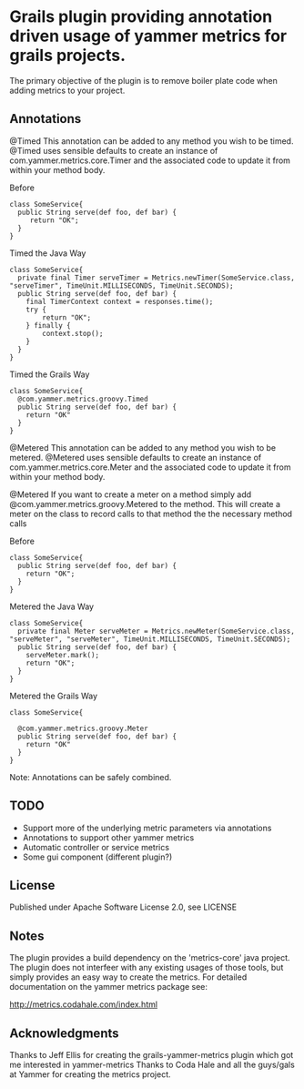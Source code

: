 Grails plugin providing annotation driven usage of yammer metrics for grails projects.
=======
The primary objective of the plugin is to remove boiler plate code when adding metrics to your project.

Annotations
-------
@Timed
This annotation can be added to any method you wish to be timed.  @Timed uses sensible defaults to create an instance of
com.yammer.metrics.core.Timer and the associated code to update it from within your method body.

Before
```
class SomeService{
  public String serve(def foo, def bar) {
     return "OK";
  }
}
```

Timed the Java Way
```
class SomeService{
  private final Timer serveTimer = Metrics.newTimer(SomeService.class, "serveTimer", TimeUnit.MILLISECONDS, TimeUnit.SECONDS);
  public String serve(def foo, def bar) {
    final TimerContext context = responses.time();
    try {
        return "OK";
    } finally {
        context.stop();
    }
  }
}
```

Timed the Grails Way
```
class SomeService{
  @com.yammer.metrics.groovy.Timed
  public String serve(def foo, def bar) {
    return "OK"
  }
}
```

@Metered
This annotation can be added to any method you wish to be metered.  @Metered uses sensible defaults to create an instance of
com.yammer.metrics.core.Meter and the associated code to update it from within your method body.


@Metered
If you want to create a meter on a method simply add @com.yammer.metrics.groovy.Metered to the method.
This will create a meter on the class to record calls to that method the the necessary method calls


Before
```
class SomeService{
  public String serve(def foo, def bar) {
    return "OK";
  }
}
```

Metered the Java Way
```
class SomeService{
  private final Meter serveMeter = Metrics.newMeter(SomeService.class, "serveMeter", "serveMeter", TimeUnit.MILLISECONDS, TimeUnit.SECONDS);
  public String serve(def foo, def bar) {
    serveMeter.mark();
    return "OK";
  }
}
```

Metered the Grails Way
```
class SomeService{

  @com.yammer.metrics.groovy.Meter
  public String serve(def foo, def bar) {
    return "OK"
  }
}
```

Note: Annotations can be safely combined.

TODO
-------
 * Support more of the underlying metric parameters via annotations
 * Annotations to support other yammer metrics
 * Automatic controller or service metrics
 * Some gui component (different plugin?)


License
-------
 Published under Apache Software License 2.0, see LICENSE

Notes
-------
The plugin provides a build dependency on the 'metrics-core' java project.  The plugin does not interfeer with any
existing usages of those tools, but simply provides an easy way to create the metrics.
For detailed documentation on the yammer metrics package see:

http://metrics.codahale.com/index.html


Acknowledgments
-------
 Thanks to Jeff Ellis for creating the grails-yammer-metrics plugin which got me interested in yammer-metrics
 Thanks to Coda Hale and all the guys/gals at Yammer for creating the metrics project.